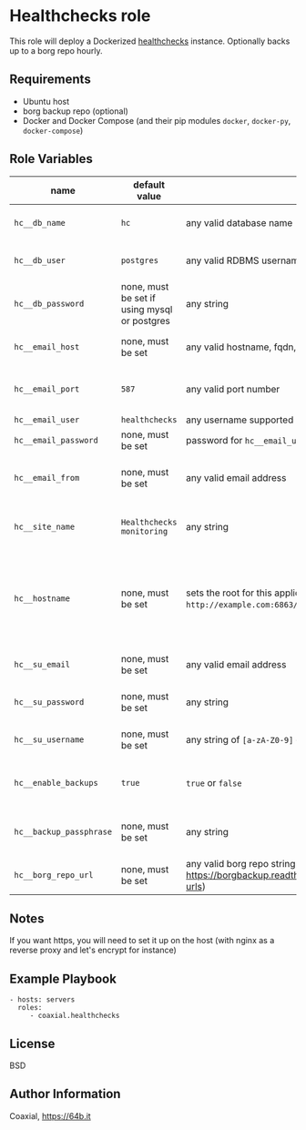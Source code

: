 Healthchecks role
=========

This role will deploy a Dockerized [healthchecks](https://github.com/healthchecks/healthchecks) instance. Optionally backs up to a borg repo hourly.

Requirements
------------

- Ubuntu host
- borg backup repo (optional)
- Docker and Docker Compose (and their pip modules `docker`, `docker-py`, `docker-compose`)

Role Variables
--------------

name | default value | possible values | purpose | notes
---|---|---|---|---
`hc__db_name` | `hc` | any valid database name | database name in the RDBMS
`hc__db_user` | `postgres` | any valid RDBMS username | username for accessing the database
`hc__db_password` | none, must be set if using mysql or postgres | any string | set database password |
`hc__email_host` | none, must be set | any valid hostname, fqdn, or IP | mail server used to send notifications
`hc__email_port` | `587` | any valid port number | port to connect to the `hc__email_host` server
`hc__email_user` | `healthchecks` | any username supported by the mail server at `hc__email_host`
`hc__email_password` | none, must be set | password for `hc__email_user`@`hc__email_host`
`hc__email_from` | none, must be set | any valid email address | used as the default from address for emails
`hc__site_name` | `Healthchecks monitoring` | any string | used throughout the app to refer to itself
`hc__hostname` | none, must be set | sets the root for this application including the port if not standard (i.e. `http://example.com:6863/` or `https://example.org/`) | this role will only enable http, take a look at my [docker-reverse-proxy role](https://github.com/coaxial/ansible-role-docker-reverse-proxy) if you need https
`hc__su_email` | none, must be set | any valid email address | used to create the first admin user
`hc__su_password` | none, must be set | any string | used to create the first admin user
`hc__su_username` | none, must be set | any string of `[a-zA-Z0-9]` characters | used to create the first admin user
`hc__enable_backups` | `true` | `true` or `false` | enable or disable hourly backups to a borg repo
`hc__backup_passphrase` | none, must be set | any string | password to the borg repo (if backups are enabled)
`hc__borg_repo_url` | none, must be set | any valid borg repo string (cf. https://borgbackup.readthedocs.io/en/stable/usage/general.html#repository-urls)


Notes
------------

If you want https, you will need to set it up on the host (with nginx as a reverse proxy and let's encrypt for instance)

Example Playbook
----------------

    - hosts: servers
      roles:
         - coaxial.healthchecks

License
-------

BSD

Author Information
------------------

Coaxial, https://64b.it
